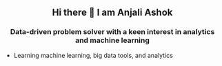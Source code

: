 <h2 align="center">Hi there 👋 I am Anjali Ashok </h2>
<h3 align="center"> Data-driven problem solver with a keen interest in analytics and machine learning </h3>

* Learning machine learning, big data tools, and analytics

<!--
**AnjaliAshokR/AnjaliAshokR** is a ✨ _special_ ✨ repository because its `README.md` (this file) appears on your GitHub profile.

Here are some ideas to get you started:

- 🔭 I’m currently working on ...
- 🌱 I’m currently learning ...
- 👯 I’m looking to collaborate on ...
- 🤔 I’m looking for help with ...
- 💬 Ask me about ...
- 📫 How to reach me: ...
- 😄 Pronouns: ...
- ⚡ Fun fact: ...
-->
